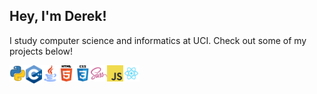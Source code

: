 
## Hey, I'm Derek!
I study computer science and informatics at UCI. Check out some of my projects below!


<img align="left" alt="Python" width="26px" src="https://github.com/derek-ye/derek-ye/blob/master/icons/python.png" />
<img align="left" alt="C++" width="26px" src="https://github.com/derek-ye/derek-ye/blob/master/icons/cpp.png" />
<img align="left" alt="Java" width="26px" src="https://github.com/derek-ye/derek-ye/blob/master/icons/java.png" />

<img align="left" alt="HTML5" width="26px" src="https://github.com/derek-ye/derek-ye/blob/master/icons/html.png" />
<img align="left" alt="CSS3" width="26px" src="https://github.com/derek-ye/derek-ye/blob/master/icons/css.png" />
<img align="left" alt="Sass" width="26px" src="https://github.com/derek-ye/derek-ye/blob/master/icons/sass.png" />
<img align="left" alt="JavaScript" width="26px" src="https://github.com/derek-ye/derek-ye/blob/master/icons/javascript.png" />
<img align="left" alt="React" width="26px" src="https://github.com/derek-ye/derek-ye/blob/master/icons/react.png" />

<!-- <img align="left" alt="Node.js" width="26px" src="https://github.com/derek-ye/derek-ye/blob/master/icons/nodejs.png" />
<img align="left" alt="SQL" width="26px" src="https://github.com/derek-ye/derek-ye/blob/master/icons/sql.png" />
<img align="left" alt="Git" width="26px" src="https://github.com/derek-ye/derek-ye/blob/master/icons/git.png" /> -->


